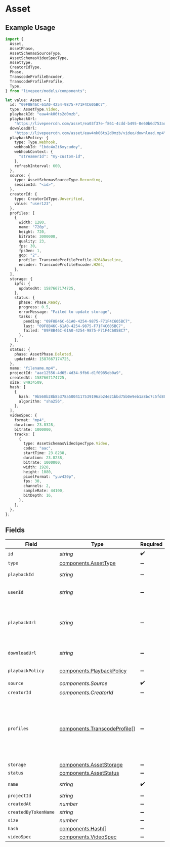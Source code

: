 # Asset

## Example Usage

```typescript
import {
  Asset,
  AssetPhase,
  AssetSchemasSourceType,
  AssetSchemasVideoSpecType,
  AssetType,
  CreatorIdType,
  Phase,
  TranscodeProfileEncoder,
  TranscodeProfileProfile,
  Type,
} from "livepeer/models/components";

let value: Asset = {
  id: "09F8B46C-61A0-4254-9875-F71F4C605BC7",
  type: AssetType.Video,
  playbackId: "eaw4nk06ts2d0mzb",
  playbackUrl:
    "https://livepeercdn.com/asset/ea03f37e-f861-4cdd-b495-0e60b6d753ad/index.m3u8",
  downloadUrl:
    "https://livepeercdn.com/asset/eaw4nk06ts2d0mzb/video/download.mp4",
  playbackPolicy: {
    type: Type.Webhook,
    webhookId: "1bde4o2i6xycudoy",
    webhookContext: {
      "streamerId": "my-custom-id",
    },
    refreshInterval: 600,
  },
  source: {
    type: AssetSchemasSourceType.Recording,
    sessionId: "<id>",
  },
  creatorId: {
    type: CreatorIdType.Unverified,
    value: "user123",
  },
  profiles: [
    {
      width: 1280,
      name: "720p",
      height: 720,
      bitrate: 3000000,
      quality: 23,
      fps: 30,
      fpsDen: 1,
      gop: "2",
      profile: TranscodeProfileProfile.H264Baseline,
      encoder: TranscodeProfileEncoder.H264,
    },
  ],
  storage: {
    ipfs: {
      updatedAt: 1587667174725,
    },
    status: {
      phase: Phase.Ready,
      progress: 0.5,
      errorMessage: "Failed to update storage",
      tasks: {
        pending: "09F8B46C-61A0-4254-9875-F71F4C605BC7",
        last: "09F8B46C-61A0-4254-9875-F71F4C605BC7",
        failed: "09F8B46C-61A0-4254-9875-F71F4C605BC7",
      },
    },
  },
  status: {
    phase: AssetPhase.Deleted,
    updatedAt: 1587667174725,
  },
  name: "filename.mp4",
  projectId: "aac12556-4d65-4d34-9fb6-d1f0985eb0a9",
  createdAt: 1587667174725,
  size: 84934509,
  hash: [
    {
      hash: "9b560b28b85378a5004117539196ab24e21bbd75b0e9eb1a8bc7c5fd80dc5b57",
      algorithm: "sha256",
    },
  ],
  videoSpec: {
    format: "mp4",
    duration: 23.8328,
    bitrate: 1000000,
    tracks: [
      {
        type: AssetSchemasVideoSpecType.Video,
        codec: "aac",
        startTime: 23.8238,
        duration: 23.8238,
        bitrate: 1000000,
        width: 1920,
        height: 1080,
        pixelFormat: "yuv420p",
        fps: 30,
        channels: 2,
        sampleRate: 44100,
        bitDepth: 16,
      },
    ],
  },
};
```

## Fields

| Field                                                                                                                                                                                                                                                                                                                                        | Type                                                                                                                                                                                                                                                                                                                                         | Required                                                                                                                                                                                                                                                                                                                                     | Description                                                                                                                                                                                                                                                                                                                                  | Example                                                                                                                                                                                                                                                                                                                                      |
| -------------------------------------------------------------------------------------------------------------------------------------------------------------------------------------------------------------------------------------------------------------------------------------------------------------------------------------------- | -------------------------------------------------------------------------------------------------------------------------------------------------------------------------------------------------------------------------------------------------------------------------------------------------------------------------------------------- | -------------------------------------------------------------------------------------------------------------------------------------------------------------------------------------------------------------------------------------------------------------------------------------------------------------------------------------------- | -------------------------------------------------------------------------------------------------------------------------------------------------------------------------------------------------------------------------------------------------------------------------------------------------------------------------------------------- | -------------------------------------------------------------------------------------------------------------------------------------------------------------------------------------------------------------------------------------------------------------------------------------------------------------------------------------------- |
| `id`                                                                                                                                                                                                                                                                                                                                         | *string*                                                                                                                                                                                                                                                                                                                                     | :heavy_check_mark:                                                                                                                                                                                                                                                                                                                           | N/A                                                                                                                                                                                                                                                                                                                                          | 09F8B46C-61A0-4254-9875-F71F4C605BC7                                                                                                                                                                                                                                                                                                         |
| `type`                                                                                                                                                                                                                                                                                                                                       | [components.AssetType](../../models/components/assettype.md)                                                                                                                                                                                                                                                                                 | :heavy_minus_sign:                                                                                                                                                                                                                                                                                                                           | Type of the asset.                                                                                                                                                                                                                                                                                                                           | video                                                                                                                                                                                                                                                                                                                                        |
| `playbackId`                                                                                                                                                                                                                                                                                                                                 | *string*                                                                                                                                                                                                                                                                                                                                     | :heavy_minus_sign:                                                                                                                                                                                                                                                                                                                           | The playback ID to use with the Playback Info endpoint to retrieve playback URLs.                                                                                                                                                                                                                                                            | eaw4nk06ts2d0mzb                                                                                                                                                                                                                                                                                                                             |
| ~~`userId`~~                                                                                                                                                                                                                                                                                                                                 | *string*                                                                                                                                                                                                                                                                                                                                     | :heavy_minus_sign:                                                                                                                                                                                                                                                                                                                           | : warning: ** DEPRECATED **: This will be removed in a future release, please migrate away from it as soon as possible.                                                                                                                                                                                                                      | 66E2161C-7670-4D05-B71D-DA2D6979556F                                                                                                                                                                                                                                                                                                         |
| `playbackUrl`                                                                                                                                                                                                                                                                                                                                | *string*                                                                                                                                                                                                                                                                                                                                     | :heavy_minus_sign:                                                                                                                                                                                                                                                                                                                           | URL for HLS playback. **It is recommended to not use this URL**, and instead use playback IDs with the Playback Info endpoint to retrieve the playback URLs - this URL format is subject to change (e.g. https://livepeercdn.com/asset/ea03f37e-f861-4cdd-b495-0e60b6d753ad/index.m3u8).                                                     | https://livepeercdn.com/asset/ea03f37e-f861-4cdd-b495-0e60b6d753ad/index.m3u8                                                                                                                                                                                                                                                                |
| `downloadUrl`                                                                                                                                                                                                                                                                                                                                | *string*                                                                                                                                                                                                                                                                                                                                     | :heavy_minus_sign:                                                                                                                                                                                                                                                                                                                           | The URL to directly download the asset, e.g. `https://livepeercdn.com/asset/eawrrk06ts2d0mzb/video`. It is not recommended to use this for playback.                                                                                                                                                                                         | https://livepeercdn.com/asset/eaw4nk06ts2d0mzb/video/download.mp4                                                                                                                                                                                                                                                                            |
| `playbackPolicy`                                                                                                                                                                                                                                                                                                                             | [components.PlaybackPolicy](../../models/components/playbackpolicy.md)                                                                                                                                                                                                                                                                       | :heavy_minus_sign:                                                                                                                                                                                                                                                                                                                           | Whether the playback policy for an asset or stream is public or signed                                                                                                                                                                                                                                                                       |                                                                                                                                                                                                                                                                                                                                              |
| `source`                                                                                                                                                                                                                                                                                                                                     | *components.Source*                                                                                                                                                                                                                                                                                                                          | :heavy_check_mark:                                                                                                                                                                                                                                                                                                                           | N/A                                                                                                                                                                                                                                                                                                                                          |                                                                                                                                                                                                                                                                                                                                              |
| `creatorId`                                                                                                                                                                                                                                                                                                                                  | *components.CreatorId*                                                                                                                                                                                                                                                                                                                       | :heavy_minus_sign:                                                                                                                                                                                                                                                                                                                           | N/A                                                                                                                                                                                                                                                                                                                                          |                                                                                                                                                                                                                                                                                                                                              |
| `profiles`                                                                                                                                                                                                                                                                                                                                   | [components.TranscodeProfile](../../models/components/transcodeprofile.md)[]                                                                                                                                                                                                                                                                 | :heavy_minus_sign:                                                                                                                                                                                                                                                                                                                           | Requested profiles for the asset to be transcoded into. Configured<br/>on the upload APIs payload or through the `stream.recordingSpec`<br/>field for recordings. If not specified, default profiles are derived<br/>based on the source input. If this is a recording, the source will<br/>not be present in this list but will be available for playback.<br/> |                                                                                                                                                                                                                                                                                                                                              |
| `storage`                                                                                                                                                                                                                                                                                                                                    | [components.AssetStorage](../../models/components/assetstorage.md)                                                                                                                                                                                                                                                                           | :heavy_minus_sign:                                                                                                                                                                                                                                                                                                                           | N/A                                                                                                                                                                                                                                                                                                                                          |                                                                                                                                                                                                                                                                                                                                              |
| `status`                                                                                                                                                                                                                                                                                                                                     | [components.AssetStatus](../../models/components/assetstatus.md)                                                                                                                                                                                                                                                                             | :heavy_minus_sign:                                                                                                                                                                                                                                                                                                                           | Status of the asset                                                                                                                                                                                                                                                                                                                          |                                                                                                                                                                                                                                                                                                                                              |
| `name`                                                                                                                                                                                                                                                                                                                                       | *string*                                                                                                                                                                                                                                                                                                                                     | :heavy_check_mark:                                                                                                                                                                                                                                                                                                                           | The name of the asset. This is not necessarily the filename - it can be a custom name or title.<br/>                                                                                                                                                                                                                                         | filename.mp4                                                                                                                                                                                                                                                                                                                                 |
| `projectId`                                                                                                                                                                                                                                                                                                                                  | *string*                                                                                                                                                                                                                                                                                                                                     | :heavy_minus_sign:                                                                                                                                                                                                                                                                                                                           | The ID of the project                                                                                                                                                                                                                                                                                                                        | aac12556-4d65-4d34-9fb6-d1f0985eb0a9                                                                                                                                                                                                                                                                                                         |
| `createdAt`                                                                                                                                                                                                                                                                                                                                  | *number*                                                                                                                                                                                                                                                                                                                                     | :heavy_minus_sign:                                                                                                                                                                                                                                                                                                                           | Timestamp (in milliseconds) at which asset was created                                                                                                                                                                                                                                                                                       | 1587667174725                                                                                                                                                                                                                                                                                                                                |
| `createdByTokenName`                                                                                                                                                                                                                                                                                                                         | *string*                                                                                                                                                                                                                                                                                                                                     | :heavy_minus_sign:                                                                                                                                                                                                                                                                                                                           | Name of the token used to create this object                                                                                                                                                                                                                                                                                                 |                                                                                                                                                                                                                                                                                                                                              |
| `size`                                                                                                                                                                                                                                                                                                                                       | *number*                                                                                                                                                                                                                                                                                                                                     | :heavy_minus_sign:                                                                                                                                                                                                                                                                                                                           | Size of the asset in bytes                                                                                                                                                                                                                                                                                                                   | 84934509                                                                                                                                                                                                                                                                                                                                     |
| `hash`                                                                                                                                                                                                                                                                                                                                       | [components.Hash](../../models/components/hash.md)[]                                                                                                                                                                                                                                                                                         | :heavy_minus_sign:                                                                                                                                                                                                                                                                                                                           | Hash of the asset                                                                                                                                                                                                                                                                                                                            |                                                                                                                                                                                                                                                                                                                                              |
| `videoSpec`                                                                                                                                                                                                                                                                                                                                  | [components.VideoSpec](../../models/components/videospec.md)                                                                                                                                                                                                                                                                                 | :heavy_minus_sign:                                                                                                                                                                                                                                                                                                                           | Video metadata                                                                                                                                                                                                                                                                                                                               |                                                                                                                                                                                                                                                                                                                                              |